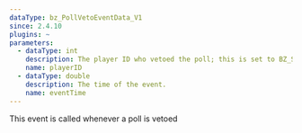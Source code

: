 ```yaml
---
dataType: bz_PollVetoEventData_V1
since: 2.4.10
plugins: ~
parameters:
  - dataType: int
    description: The player ID who vetoed the poll; this is set to BZ_SERVER if it was done through bz_vetoPoll()
    name: playerID
  - dataType: double
    description: The time of the event.
    name: eventTime
---
```


This event is called whenever a poll is vetoed
